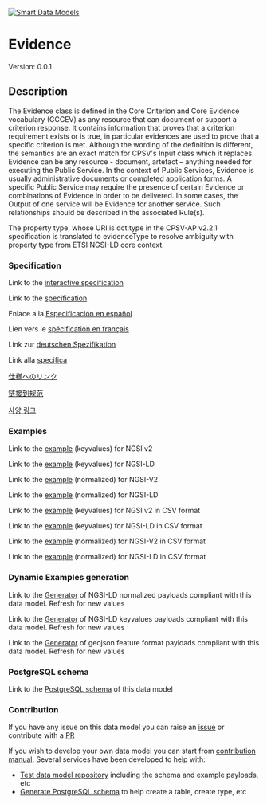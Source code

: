 [![Smart Data Models](https://smartdatamodels.org/wp-content/uploads/2022/01/SmartDataModels_logo.png "Logo")](https://smartdatamodels.org)
# Evidence
Version: 0.0.1

## Description 

The Evidence class is defined in the Core Criterion and Core Evidence vocabulary (CCCEV) as any resource that can document or support a criterion response. It contains information that proves that a criterion requirement exists or is true, in particular evidences are used to prove that a specific criterion is met. Although the wording of the definition is different, the semantics are an exact match for CPSV's Input class which it replaces. Evidence can be any resource - document, artefact – anything needed for executing the Public Service. In the context of Public Services, Evidence is usually administrative documents or completed application forms. A specific Public Service may require the presence of certain Evidence or combinations of Evidence in order to be delivered. In some cases, the Output of one service will be Evidence for another service. Such relationships should be described in the associated Rule(s).

The property type, whose URI is dct:type in the CPSV-AP v2.2.1 specification is translated to evidenceType to resolve ambiguity with property type from ETSI NGSI-LD core context.
### Specification

Link to the [interactive specification](https://swagger.lab.fiware.org/?url=https://smart-data-models.github.io/dataModel.CPSV-AP/Evidence/swagger.yaml)

Link to the [specification](https://github.com/smart-data-models/dataModel.CPSV-AP/blob/master/Evidence/doc/spec.md)

Enlace a la [Especificación en español](https://github.com/smart-data-models/dataModel.CPSV-AP/blob/master/Evidence/doc/spec_ES.md)

Lien vers le [spécification en français](https://github.com/smart-data-models/dataModel.CPSV-AP/blob/master/Evidence/doc/spec_FR.md)

Link zur [deutschen Spezifikation](https://github.com/smart-data-models/dataModel.CPSV-AP/blob/master/Evidence/doc/spec_DE.md)

Link alla [specifica](https://github.com/smart-data-models/dataModel.CPSV-AP/blob/master/Evidence/doc/spec_IT.md)

[仕様へのリンク](https://github.com/smart-data-models/dataModel.CPSV-AP/blob/master/Evidence/doc/spec_JA.md)

[链接到规范](https://github.com/smart-data-models/dataModel.CPSV-AP/blob/master/Evidence/doc/spec_ZH.md)

[사양 링크](https://github.com/smart-data-models/dataModel.CPSV-AP/blob/master/Evidence/doc/spec_KO.md)
### Examples

Link to the [example](https://smart-data-models.github.io/dataModel.CPSV-AP/Evidence/examples/example.json) (keyvalues) for NGSI v2

Link to the [example](https://smart-data-models.github.io/dataModel.CPSV-AP/Evidence/examples/example.jsonld) (keyvalues) for NGSI-LD

Link to the [example](https://smart-data-models.github.io/dataModel.CPSV-AP/Evidence/examples/example-normalized.json) (normalized) for NGSI-V2

Link to the [example](https://smart-data-models.github.io/dataModel.CPSV-AP/Evidence/examples/example-normalized.jsonld) (normalized) for NGSI-LD

Link to the [example](https://github.com/smart-data-models/dataModel.CPSV-AP/blob/master/Evidence/examples/example.json.csv) (keyvalues) for NGSI v2 in CSV format

Link to the [example](https://github.com/smart-data-models/dataModel.CPSV-AP/blob/master/Evidence/examples/example.jsonld.csv) (keyvalues) for NGSI-LD in CSV format

Link to the [example](https://github.com/smart-data-models/dataModel.CPSV-AP/blob/master/Evidence/examples/example-normalized.json.csv) (normalized) for NGSI-V2 in CSV format

Link to the [example](https://github.com/smart-data-models/dataModel.CPSV-AP/blob/master/Evidence/examples/example-normalized.jsonld.csv) (normalized) for NGSI-LD in CSV format
### Dynamic Examples generation

Link to the [Generator](https://smartdatamodels.org/extra/ngsi-ld_generator.php?schemaUrl=https://raw.githubusercontent.com/smart-data-models/dataModel.CPSV-AP/master/Evidence/schema.json&email=info@smartdatamodels.org) of NGSI-LD normalized payloads compliant with this data model. Refresh for new values

Link to the [Generator](https://smartdatamodels.org/extra/ngsi-ld_generator_keyvalues.php?schemaUrl=https://raw.githubusercontent.com/smart-data-models/dataModel.CPSV-AP/master/Evidence/schema.json&email=info@smartdatamodels.org) of NGSI-LD keyvalues payloads compliant with this data model. Refresh for new values

Link to the [Generator](https://smartdatamodels.org/extra/geojson_features_generator.php?schemaUrl=https://raw.githubusercontent.com/smart-data-models/dataModel.CPSV-AP/master/Evidence/schema.json&email=info@smartdatamodels.org) of geojson feature format payloads compliant with this data model. Refresh for new values
### PostgreSQL schema

Link to the [PostgreSQL schema](https://github.com/smart-data-models/dataModel.CPSV-AP/blob/master/Evidence/schema.sql) of this data model
### Contribution

 If you have any issue on this data model you can raise an [issue](https://github.com/smart-data-models/dataModel.CPSV-AP/issues)  or contribute with a [PR](https://github.com/smart-data-models/dataModel.CPSV-AP/pulls)

 If you wish to develop your own data model you can start from [contribution manual](https://bit.ly/contribution_manual). Several services have been developed to help with: 
 - [Test data model repository](https://smartdatamodels.org/index.php/data-models-contribution-api/) including the schema and example payloads, etc
 - [Generate PostgreSQL schema](https://smartdatamodels.org/index.php/sql-service/) to help create a table, create type, etc